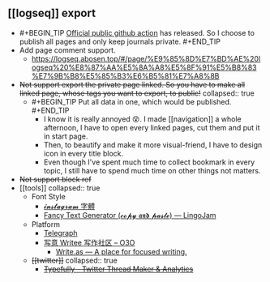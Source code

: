 ## [[logseq]] export
  - #+BEGIN_TIP
    [Official public github action](https://github.com/logseq/publish-spa) has released. So I choose to publish all pages and only keep journals private.
    #+END_TIP
  - Add page comment support.
    - https://logseq.abosen.top/#/page/%E9%85%8D%E7%BD%AE%20logseq%20%E8%87%AA%E5%8A%A8%E5%8F%91%E5%B8%83%E7%9B%B8%E5%85%B3%E6%B5%81%E7%A8%8B
  - ~~Not support export the private page linked. So you have to make all linked page, whose tags you want to export, to public!~~
    collapsed:: true
    - #+BEGIN_TIP
      Put all data in one, which would be published.
      #+END_TIP
      - I know it is really annoyed 😵. I made [[navigation]] a whole afternoon, I have to open every linked pages, cut them and put it in start page.
      - Then, to beautify and make it more visual-friend, I have to design icon in every title block.
      - Even though I've spent much time to collect bookmark in every topic, I still have to spend much time on other things not matters.
  - ~~Not support block ref~~
- [[tools]]
  collapsed:: true
  - Font Style
    - [𝓲𝓷𝓼𝓽𝓪𝓰𝓻𝓪𝓶 字體](https://tw.piliapp.com/instagram/fonts/)
    - [Fancy Text Generator (𝓬𝓸𝓹𝔂 𝖆𝖓𝖉 𝓹𝓪𝓼𝓽𝓮) ― LingoJam](https://lingojam.com/FancyTextGenerator)
  - Platform
    - [Telegraph](https://telegra.ph/)
    - [写意 Writee 写作社区 – O3O](https://o3o.foundation/project/writee/)
      - [Write.as — A place for focused writing.](https://write.as/)
  - ~~[[twitter]]~~
    collapsed:: true
    - ~~[Typefully - Twitter Thread Maker & Analytics](https://typefully.com/write)~~